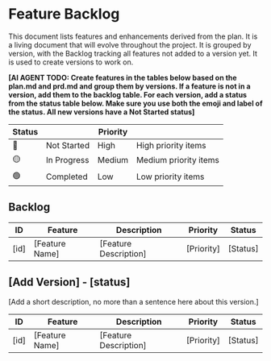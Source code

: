# Feature Backlog

This document lists features and enhancements derived from the plan. It is a living document that will evolve throughout the project. It is grouped by version, with the Backlog tracking all features not added to a version yet.  It is used to create versions to work on.

**[AI AGENT TODO: Create features in the tables below based on the plan.md and prd.md and group them by versions.  If a feature is not in a version, add them to the backlog table.  For each version, add a status from the status table below.  Make sure you use both the emoji and label of the status.  All new versions have a Not Started status]**

| Status |  | Priority |  |
|--------|-------------|---------|-------------|
| 🔴 | Not Started | High | High priority items |
| 🟡 | In Progress | Medium | Medium priority items |
| 🟢 | Completed | Low | Low priority items |


## Backlog

| ID  | Feature             | Description                               | Priority | Status |
|-----|---------------------|-------------------------------------------|----------|--------|
| [id] | [Feature Name]   | [Feature Description]            | [Priority]   | [Status]  |

## [Add Version] - [status]
[Add a short description, no more than a sentence here about this version.]

| ID  | Feature                 | Description                              | Priority | Status |
|-----|-------------------------|------------------------------------------|----------|--------|
| [id] | [Feature Name]   | [Feature Description]            | [Priority]   | [Status]  |
